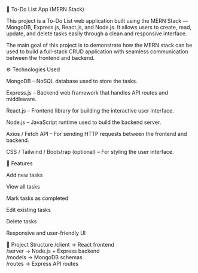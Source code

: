 📝 To-Do List App (MERN Stack)

This project is a To-Do List web application built using the MERN Stack — MongoDB, Express.js, React.js, and Node.js. It allows users to create, read, update, and delete tasks easily through a clean and responsive interface.

The main goal of this project is to demonstrate how the MERN stack can be used to build a full-stack CRUD application with seamless communication between the frontend and backend.

⚙️ Technologies Used

MongoDB – NoSQL database used to store the tasks.

Express.js – Backend web framework that handles API routes and middleware.

React.js – Frontend library for building the interactive user interface.

Node.js – JavaScript runtime used to build the backend server.

Axios / Fetch API – For sending HTTP requests between the frontend and backend.

CSS / Tailwind / Bootstrap (optional) – For styling the user interface.

🚀 Features

Add new tasks

View all tasks

Mark tasks as completed

Edit existing tasks

Delete tasks

Responsive and user-friendly UI

📂 Project Structure
/client     → React frontend  
/server     → Node.js + Express backend  
/models     → MongoDB schemas  
/routes     → Express API routes  